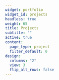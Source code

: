```yaml
---
widget: portfolio
widget_id: projects
headless: true
weight: 65
title: Projects
subtitle: ""
active: true
content:
  page_type: project
  filter_default: 0
design:
  columns: "2"
  view: 3
  flip_alt_rows: false
---
```

